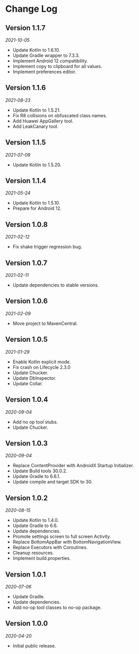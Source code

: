 Change Log
==========

## Version 1.1.7

_2021-10-05_

* Update Kotlin to 1.6.10.
* Update Gradle wrapper to 7.3.3.
* Implement Android 12 compatibility.
* Implement copy to clipboard for all values.
* Implement preferences editor.

## Version 1.1.6

_2021-08-23_

* Update Kotlin to 1.5.21.
* Fix R8 collisions on obfuscated class names.
* Add Huawei AppGallery tool.
* Add LeakCanary tool.

## Version 1.1.5

_2021-07-09_

* Update Kotlin to 1.5.20.

## Version 1.1.4

_2021-05-24_

* Update Kotlin to 1.5.10.
* Prepare for Android 12.

## Version 1.0.8

_2021-02-12_

* Fix shake trigger regression bug.

## Version 1.0.7

_2021-02-11_

* Update dependencies to stable versions.

## Version 1.0.6

_2021-02-09_

* Move project to MavenCentral.

## Version 1.0.5

_2021-01-29_

 * Enable Kotlin explicit mode.
 * Fix crash on Lifecycle 2.3.0
 * Update Chucker.
 * Update DbInspector.
 * Update Collar.

## Version 1.0.4

_2020-09-04_

 * Add no op tool stubs.
 * Update Chucker.

## Version 1.0.3

_2020-09-04_

 * Replace ContentProvider with AndroidX Startup Initializer.
 * Update Build tools 30.0.2.
 * Update Gradle to 6.6.1.
 * Update compile and target SDK to 30.

## Version 1.0.2

_2020-08-15_

 * Update Kotlin to 1.4.0.
 * Update Gradle to 6.6.
 * Update dependencies.
 * Promote settings screen to full screen Activity.
 * Replace BottomAppBar with BottomNavigationView.
 * Replace Executors with Coroutines.
 * Cleanup resources.
 * Implement build.properties.

## Version 1.0.1

_2020-07-06_

 * Update Gradle.
 * Update dependencies.
 * Add no-op tool classes to no-op package.

## Version 1.0.0

_2020-04-20_

 * Initial public release.